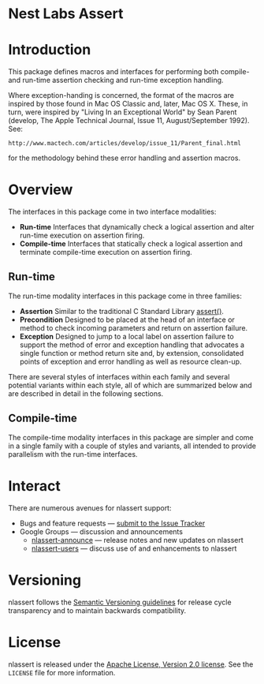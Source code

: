 Nest Labs Assert
================

# Introduction

This package defines macros and interfaces for performing both
compile- and run-time assertion checking and run-time exception
handling.

Where exception-handing is concerned, the format of the macros are
inspired by those found in Mac OS Classic and, later, Mac OS
X. These, in turn, were inspired by "Living In an Exceptional
World" by Sean Parent (develop, The Apple Technical Journal, Issue
11, August/September 1992). See:

    http://www.mactech.com/articles/develop/issue_11/Parent_final.html

for the methodology behind these error handling and assertion macros.

# Overview

The interfaces in this package come in two interface modalities:

* **Run-time** Interfaces that dynamically check a logical assertion and alter run-time execution on assertion firing.
* **Compile-time** Interfaces that statically check a logical assertion and terminate compile-time execution on assertion firing.

## Run-time

The run-time modality interfaces in this package come in three
families:

* **Assertion** Similar to the traditional C Standard Library
    [assert()](http://pubs.opengroup.org/onlinepubs/009695399/functions/assert.html).
* **Precondition** Designed to be placed at the head of an interface or
    method to check incoming parameters and return on assertion failure.
* **Exception** Designed to jump to a local label on assertion failure
    to support the method of error and exception handling that advocates
    a single function or method return site and, by extension, consolidated
    points of exception and error handling as well as resource clean-up.

There are several styles of interfaces within each family and several
potential variants within each style, all of which are summarized
below and are described in detail in the following sections.

## Compile-time

The compile-time modality interfaces in this package are simpler and
come in a single family with a couple of styles and variants, all
intended to provide parallelism with the run-time interfaces.

# Interact

There are numerous avenues for nlassert support:

  * Bugs and feature requests — [submit to the Issue Tracker](https://github.com/nestlabs/nlassert/issues)
  * Google Groups — discussion and announcements
    * [nlassert-announce](https://groups.google.com/forum/#!forum/nlassert-announce) — release notes and new updates on nlassert
    * [nlassert-users](https://groups.google.com/forum/#!forum/nlassert-users) — discuss use of and enhancements to nlassert

# Versioning

nlassert follows the [Semantic Versioning guidelines](http://semver.org/) 
for release cycle transparency and to maintain backwards compatibility.

# License

nlassert is released under the [Apache License, Version 2.0 license](https://opensource.org/licenses/Apache-2.0). 
See the `LICENSE` file for more information.
